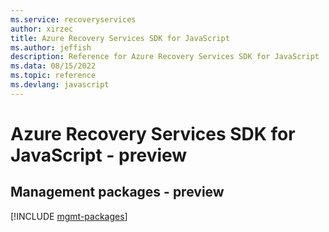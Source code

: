 ```yaml
---
ms.service: recoveryservices
author: xirzec
title: Azure Recovery Services SDK for JavaScript
ms.author: jeffish
description: Reference for Azure Recovery Services SDK for JavaScript
ms.data: 08/15/2022
ms.topic: reference
ms.devlang: javascript
---
```

# Azure Recovery Services SDK for JavaScript - preview

## Management packages - preview
[!INCLUDE [mgmt-packages](recovery-services-mgmt-index.md)]